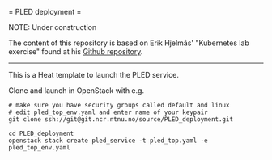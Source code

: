 = PLED deployment =

NOTE: Under construction

The content of this repository is based on Erik Hjelmås' "Kubernetes lab exercise" found at his [Github repository](https://github.com/githubgossin/IaC-heat-k8s).

***

This is a Heat template to launch the PLED service. 

Clone and launch in OpenStack with e.g.
```
# make sure you have security groups called default and linux
# edit pled_top_env.yaml and enter name of your keypair
git clone ssh://git@git.ncr.ntnu.no/source/PLED_deployment.git

cd PLED_deployment
openstack stack create pled_service -t pled_top.yaml -e pled_top_env.yaml
```
